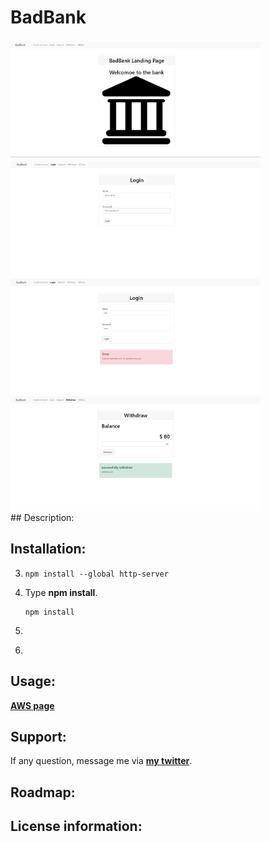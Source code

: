 # BadBank

<div>
<img src = "badbank1.png" width = '400'/> <img src = "badbank2.png" width = '400'/>
</div>
<div>
<img src = "badbank3.png" width = '400'/> <img src = "badbank4.png" width = '400'/>
</div>
## Description:
  
  
## Installation:
 
  3. 
     ```console
     npm install --global http-server
     ```
  4. Type **npm install**.
     ```console
     npm install
     ```
  5. 
     ```console
     
     ```
  6. 

  
## Usage:
**[AWS page](https://kojiro-asanobankingapplication.s3.amazonaws.com/index.html)**
  
## Support:
  If any question, message me via **[my twitter](https://twitter.com/Kojiro38895598)**.
  
## Roadmap:

  
## License information: 

 
